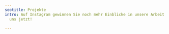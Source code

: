 ```yaml
---
seotitle: Projekte
intro: Auf Instagram gewinnen Sie noch mehr Einblicke in unsere Arbeit – folgen Sie
  uns jetzt!

---
```

